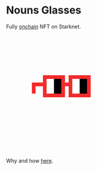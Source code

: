# Nouns Glasses

Fully [onchain](https://starkscan.co/contract/0x03e4b9cd4a127040fd29a0373bd62ca6a3135cc6a9b3a10588ce664ac6478e9c) NFT on Starknet.

<img src="data:image/svg+xml,<svg xmlns='http://www.w3.org/2000/svg' version='1.1' width='320' height='320' viewBox='0 0 320 320' shape-rendering='crispEdges'><title>Noun glasses</title><style>rect.f { fill: hsl(0, 89%, 56%); }</style><rect width='100%' height='100%' fill='none'></rect><g><rect width='60' height='60' x='100' y='110' class='f'></rect><rect width='60' height='60' x='170' y='110' class='f'></rect><rect width='10' height='10' x='160' y='130' class='f'></rect><rect width='30' height='10' x='70' y='130' class='f'></rect><rect width='10' height='20' x='70' y='140' class='f'></rect><rect width='20' height='40' x='110' y='120' fill='white'></rect><rect width='20' height='40' x='130' y='120' fill='black'></rect><rect width='20' height='40' x='180' y='120' fill='white'></rect><rect width='20' height='40' x='200' y='120' fill='black'></rect></g></svg>" alt="Nouns Glasses" />

Why and how [here](https://cairopractice.com).
